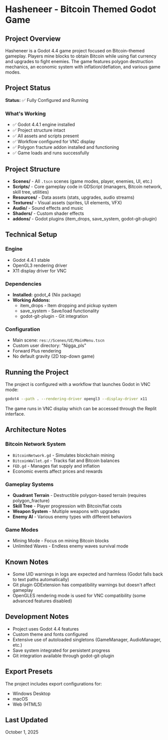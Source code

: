 # Hasheneer - Bitcoin Themed Godot Game

## Project Overview
Hasheneer is a Godot 4.4 game project focused on Bitcoin-themed gameplay. Players mine blocks to obtain Bitcoin while using fiat currency and upgrades to fight enemies. The game features polygon destruction mechanics, an economic system with inflation/deflation, and various game modes.

## Project Status
**Status:** ✅ Fully Configured and Running

### What's Working
- ✅ Godot 4.4.1 engine installed
- ✅ Project structure intact
- ✅ All assets and scripts present
- ✅ Workflow configured for VNC display
- ✅ Polygon fracture addon installed and functioning
- ✅ Game loads and runs successfully

## Project Structure
- **Scenes/** - All `.tscn` scenes (game modes, player, enemies, UI, etc.)
- **Scripts/** - Core gameplay code in GDScript (managers, Bitcoin network, skill tree, utilities)
- **Resources/** - Data assets (stats, upgrades, audio streams)
- **Textures/** - Visual assets (sprites, UI elements, VFX)
- **Audio/** - Sound effects and music
- **Shaders/** - Custom shader effects
- **addons/** - Godot plugins (item_drops, save_system, godot-git-plugin)

## Technical Setup

### Engine
- Godot 4.4.1 stable
- OpenGL3 rendering driver
- X11 display driver for VNC

### Dependencies
- **Installed:** godot_4 (Nix package)
- **Working Addons:**
  - item_drops - Item dropping and pickup system
  - save_system - Save/load functionality
  - godot-git-plugin - Git integration

### Configuration
- Main scene: `res://Scenes/UI/MainMenu.tscn`
- Custom user directory: "Nigga_pls"
- Forward Plus rendering
- No default gravity (2D top-down game)

## Running the Project

The project is configured with a workflow that launches Godot in VNC mode:
```bash
godot4 --path . --rendering-driver opengl3 --display-driver x11
```

The game runs in VNC display which can be accessed through the Replit interface.

## Architecture Notes

### Bitcoin Network System
- `BitcoinNetwork.gd` - Simulates blockchain mining
- `BitcoinWallet.gd` - Tracks fiat and Bitcoin balances
- `FED.gd` - Manages fiat supply and inflation
- Economic events affect prices and rewards

### Gameplay Systems
- **Quadrant Terrain** - Destructible polygon-based terrain (requires polygon_fracture)
- **Skill Tree** - Player progression with Bitcoin/fiat costs
- **Weapon System** - Multiple weapons with upgrades
- **Enemy AI** - Various enemy types with different behaviors

### Game Modes
- Mining Mode - Focus on mining Bitcoin blocks
- Unlimited Waves - Endless enemy waves survival mode

## Known Notes

- Some UID warnings in logs are expected and harmless (Godot falls back to text paths automatically)
- Git plugin GDExtension has compatibility warnings but doesn't affect gameplay
- OpenGLES rendering mode is used for VNC compatibility (some advanced features disabled)

## Development Notes

- Project uses Godot 4.4 features
- Custom theme and fonts configured
- Extensive use of autoloaded singletons (GameManager, AudioManager, etc.)
- Save system integrated for persistent progress
- Git integration available through godot-git-plugin

## Export Presets

The project includes export configurations for:
- Windows Desktop
- macOS
- Web (HTML5)

## Last Updated
October 1, 2025
